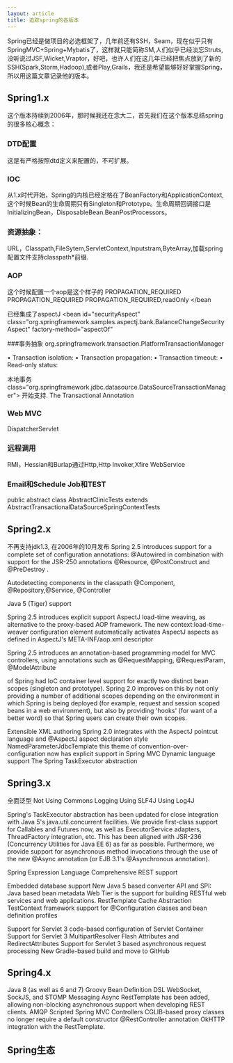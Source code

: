 ```yaml
---
layout: article
title: 追踪spring的各版本
---
```

Spring已经是做项目的必选框架了，几年前还有SSH，Seam，现在似乎只有SpringMVC+Spring+Mybatis了，这样就只能简称SM,人们似乎已经淡忘Struts,没听说过JSF,Wicket,Vraptor，好吧，也许人们在这几年已经把焦点放到了新的SSH(Spark,Storm,Hadoop),或者Play,Grails，我还是希望能够好好掌握Spring，所以用这篇文章记录他的版本。

## Spring1.x
这个版本持续到2006年，那时候我还在念大二，首先我们在这个版本总结spring的很多核心概念：

### DTD配置
<?xml version="1.0" encoding="UTF-8"?>
<!DOCTYPE beans PUBLIC "-//SPRING//DTD BEAN//EN" "http://www.springframework.org/dtd/spring-beans.dtd">
<beans>
</beans>
这是有严格按照dtd定义来配置的，不可扩展。

### IOC
从1.x时代开始，Spring的内核已经定格在了BeanFactory和ApplicationContext,这个时候Bean的生命周期只有Singleton和Prototype。生命周期回调接口是InitializingBean，DisposableBean.BeanPostProcessors。

### 资源抽象：
URL，Classpath,FileSytem,ServletContext,Inputstram,ByteArray,加载spring配置文件支持classpath*前缀.

### AOP
这个时候配置一个aop是这个样子的
<bean id="petStore" class="org.springframework.transaction.interceptor.TransactionProxyFactoryBean">
<property name="transactionManager" ref="transactionManager"/>
<property name="target" ref="petStoreTarget"/>
<property name="transactionAttributes">
<props>
<prop key="insert*">PROPAGATION_REQUIRED</prop>
<prop key="update*">PROPAGATION_REQUIRED</prop>
<prop key="*">PROPAGATION_REQUIRED,readOnly</prop>
</props>
</property>
</bean

已经集成了aspectJ
<bean id="securityAspect"
class="org.springframework.samples.aspectj.bank.BalanceChangeSecurityAspect"
factory-method="aspectOf"
>
<property name="securityManager" ref="securityManager"/>
</bean>

###事务抽象
org.springframework.transaction.PlatformTransactionManager

• Transaction isolation:
• Transaction propagation:
• Transaction timeout:
• Read-only status:

本地事务class="org.springframework.jdbc.datasource.DataSourceTransactionManager">
开始支持. The Transactional Annotation

### Web MVC
DispatcherServlet


### 远程调用
RMI，Hessian和Burlap通过Http,Http Invoker,Xfire WebService


### Email和Schedule Job和TEST
public abstract class AbstractClinicTests extends AbstractTransactionalDataSourceSpringContextTests

## Spring2.x
不再支持jdk1.3, 在2006年的10月发布
Spring 2.5 introduces support for a complete set of configuration annotations: @Autowired in combination with
support for the JSR-250 annotations @Resource, @PostConstruct and @PreDestroy .

Autodetecting components in the classpath @Component, @Repository,@Service, @Controller

Java 5 (Tiger) support

Spring 2.5 introduces explicit support AspectJ load-time weaving, as alternative to the proxy-based AOP
framework. The new context:load-time-weaver configuration element automatically activates AspectJ
aspects as defined in AspectJ's META-INF/aop.xml descriptor

Spring 2.5 introduces an annotation-based programming model for MVC controllers, using annotations such as
@RequestMapping, @RequestParam, @ModelAttribute

<?xml version="1.0" encoding="UTF-8"?>
<beans xmlns="http://www.springframework.org/schema/beans"
xmlns:xsi="http://www.w3.org/2001/XMLSchema-instance"
xsi:schemaLocation="
http://www.springframework.org/schema/beans http://www.springframework.org/schema/beans/spring-beans-2.0.xsd">
</beans>

of Spring had IoC container level support for exactly two distinct bean scopes (singleton and
prototype). Spring 2.0 improves on this by not only providing a number of additional scopes depending on the
environment in which Spring is being deployed (for example, request and session scoped beans in a web
environment), but also by providing 'hooks' (for want of a better word) so that Spring users can create their own
scopes.

Extensible XML authoring
Spring 2.0 integrates with the AspectJ
pointcut language and @AspectJ aspect declaration style
NamedParameterJdbcTemplate
this theme of convention-over-configuration now has explicit support in Spring MVC
Dynamic language support
The Spring TaskExecutor abstraction

## Spring3.x
全面泛型
Not Using Commons Logging
Using SLF4J
Using Log4J

Spring's TaskExecutor abstraction has been updated for close integration with Java 5's java.util.concurrent facilities. We provide first-class support for Callables and Futures now, as well as ExecutorService adapters, ThreadFactory integration, etc. This has been aligned with JSR-236 (Concurrency Utilities for Java EE 6) as far as possible. Furthermore, we provide support for asynchronous method invocations through the use of the new @Async annotation (or EJB 3.1's @Asynchronous annotation).

Spring Expression Language
Comprehensive REST support

Embedded database support
New Java 5 based converter API and SPI:
Java based bean metadata
Web Tier is the support for building RESTful web services and web applications.
RestTemplate
Cache Abstraction
TestContext framework support for @Configuration classes and bean definition profiles

Support for Servlet 3 code-based configuration of Servlet Container
Support for Servlet 3 MultipartResolver
Flash Attributes and RedirectAttributes
Support for Servlet 3 based asynchronous request processing
New Gradle-based build and move to GitHub

## Spring4.x
Java 8 (as well as 6 and 7)
Groovy Bean Definition DSL
WebSocket, SockJS, and STOMP Messaging
Async RestTemplate has been added, allowing non-blocking asynchronous support when developing REST clients.
AMQP
Scripted Spring MVC Controllers
CGLIB-based proxy classes no longer require a default constructor
@RestController annotation
OkHTTP integration with the RestTemplate.


## Spring生态
